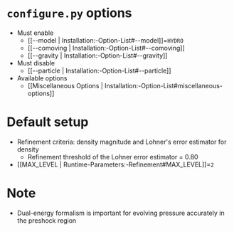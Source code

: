 # `configure.py` options
- Must enable
  - [[--model | Installation:-Option-List#--model]]=`HYDRO`
  - [[--comoving | Installation:-Option-List#--comoving]]
  - [[--gravity | Installation:-Option-List#--gravity]]
- Must disable
  - [[--particle | Installation:-Option-List#--particle]]
- Available options
  - [[Miscellaneous Options | Installation:-Option-List#miscellaneous-options]]


# Default setup
- Refinement criteria: density magnitude and Lohner's error estimator for density
  - Refinement threshold of the Lohner error estimator = 0.80
- [[MAX_LEVEL | Runtime-Parameters:-Refinement#MAX_LEVEL]]=`2`


# Note
- Dual-energy formalism is important for evolving pressure accurately in the preshock region
